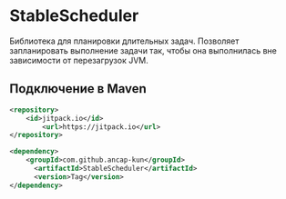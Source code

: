 # StableScheduler

Библиотека для планировки длительных задач. Позволяет запланировать выполнение задачи так, чтобы она выполнилась вне зависимости от перезагрузок JVM.

## Подключение в Maven

```xml
<repository>
    <id>jitpack.io</id>
		<url>https://jitpack.io</url>
</repository>

<dependency>
    <groupId>com.github.ancap-kun</groupId>
	  <artifactId>StableScheduler</artifactId>
	  <version>Tag</version>
</dependency>
```
